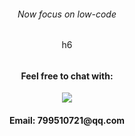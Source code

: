 <div>
  <div align="center">
   <div>
     <h6>Now focus on low-code</h6>h6
     <h6>
     <p align="center">
      <h4>Feel free to chat with: </h4>
      <a href="https://skillicons.dev">
        <img src="https://skillicons.dev/icons?i=vue,react,vite,nestjs,spring,java,nodejs,ts,docker,mysql,redis,mongodb" />
      </a>
     </p>
     </h6>
    <h4>Email: 799510721@qq.com</h4>
  </div>
</div>
